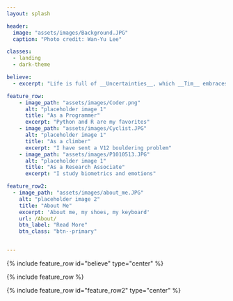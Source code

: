 ```yaml
---
layout: splash

header:
  image: "assets/images/Background.JPG"
  caption: "Photo credit: Wan-Yu Lee"

classes:
  - landing
  - dark-theme

believe:
  - excerpt: "Life is full of __Uncertainties__, which __Tim__ embraces as much as he can." 

feature_row:
    - image_path: "assets/images/Coder.png"
      alt: "placeholder image 1"
      title: "As a Programmer"
      excerpt: "Python and R are my favorites"
    - image_path: "assets/images/Cyclist.JPG"
      alt: "placeholder image 1"
      title: "As a climber"
      excerpt: "I have sent a V12 bouldering problem"
    - image_path: "assets/images/P1010513.JPG"
      alt: "placeholder image 1"
      title: "As a Research Associate"
      excerpt: "I study biometrics and emotions"

feature_row2:
  - image_path: "assets/images/about_me.JPG"
    alt: "placeholder image 2"
    title: "About Me"
    excerpt: 'About me, my shoes, my keyboard'
    url: /About/
    btn_label: "Read More"
    btn_class: "btn--primary"


---
```


{% include feature_row id="believe" type="center" %}

{% include feature_row %}

{% include feature_row id="feature_row2" type="center" %}
